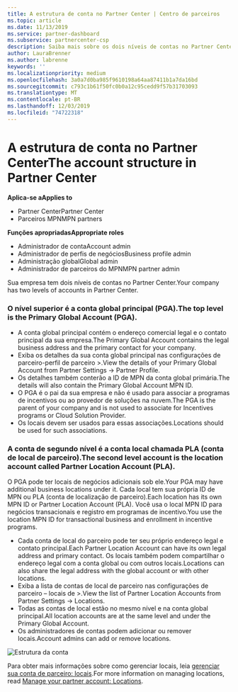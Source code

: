 ```yaml
---
title: A estrutura de conta no Partner Center | Centro de parceiros
ms.topic: article
ms.date: 11/13/2019
ms.service: partner-dashboard
ms.subservice: partnercenter-csp
description: Saiba mais sobre os dois níveis de contas no Partner Center, a conta global principal (PGA) e a conta de localização do parceiro (PLA).
author: LauraBrenner
ms.author: labrenne
keywords: ''
ms.localizationpriority: medium
ms.openlocfilehash: 3a0a7d0ba985f9610198a64aa87411b1a7da16bd
ms.sourcegitcommit: c793c1b61f50fc0b0a12c95cedd9f57b31703093
ms.translationtype: MT
ms.contentlocale: pt-BR
ms.lasthandoff: 12/03/2019
ms.locfileid: "74722318"
---
```

# <a name="the-account-structure-in-partner-center"></a><span data-ttu-id="e32fa-103">A estrutura de conta no Partner Center</span><span class="sxs-lookup"><span data-stu-id="e32fa-103">The account structure in Partner Center</span></span>

<span data-ttu-id="e32fa-104">**Aplica-se a**</span><span class="sxs-lookup"><span data-stu-id="e32fa-104">**Applies to**</span></span>

- <span data-ttu-id="e32fa-105">Partner Center</span><span class="sxs-lookup"><span data-stu-id="e32fa-105">Partner Center</span></span>
- <span data-ttu-id="e32fa-106">Parceiros MPN</span><span class="sxs-lookup"><span data-stu-id="e32fa-106">MPN partners</span></span>

<span data-ttu-id="e32fa-107">**Funções apropriadas**</span><span class="sxs-lookup"><span data-stu-id="e32fa-107">**Appropriate roles**</span></span>

- <span data-ttu-id="e32fa-108">Administrador de conta</span><span class="sxs-lookup"><span data-stu-id="e32fa-108">Account admin</span></span>
- <span data-ttu-id="e32fa-109">Administrador de perfis de negócios</span><span class="sxs-lookup"><span data-stu-id="e32fa-109">Business profile admin</span></span>
- <span data-ttu-id="e32fa-110">Administração global</span><span class="sxs-lookup"><span data-stu-id="e32fa-110">Global admin</span></span>
- <span data-ttu-id="e32fa-111">Administrador de parceiros do MPN</span><span class="sxs-lookup"><span data-stu-id="e32fa-111">MPN partner admin</span></span>

<span data-ttu-id="e32fa-112">Sua empresa tem dois níveis de contas no Partner Center.</span><span class="sxs-lookup"><span data-stu-id="e32fa-112">Your company has two levels of accounts in Partner Center.</span></span>

### <a name="the-top-level-is-the-primary-global-account-pga"></a><span data-ttu-id="e32fa-113">O nível superior é a conta global principal (PGA).</span><span class="sxs-lookup"><span data-stu-id="e32fa-113">The top level is the Primary Global Account (PGA).</span></span>

- <span data-ttu-id="e32fa-114">A conta global principal contém o endereço comercial legal e o contato principal da sua empresa.</span><span class="sxs-lookup"><span data-stu-id="e32fa-114">The Primary Global Account contains the legal business address and the primary contact for your company.</span></span> 
- <span data-ttu-id="e32fa-115">Exiba os detalhes da sua conta global principal nas configurações de parceiro-perfil de parceiro >.</span><span class="sxs-lookup"><span data-stu-id="e32fa-115">View the details of your Primary Global Account from Partner Settings -> Partner Profile.</span></span>
- <span data-ttu-id="e32fa-116">Os detalhes também conterão a ID de MPN da conta global primária.</span><span class="sxs-lookup"><span data-stu-id="e32fa-116">The details will also contain the Primary Global Account MPN ID.</span></span> 
- <span data-ttu-id="e32fa-117">O PGA é o pai da sua empresa e não é usado para associar a programas de incentivos ou ao provedor de soluções na nuvem.</span><span class="sxs-lookup"><span data-stu-id="e32fa-117">The PGA is the parent of your company and is not used to associate for Incentives programs or Cloud Solution Provider.</span></span> 
- <span data-ttu-id="e32fa-118">Os locais devem ser usados para essas associações.</span><span class="sxs-lookup"><span data-stu-id="e32fa-118">Locations should be used for such associations.</span></span>

### <a name="the-second-level-account-is-the-location-account-called-partner-location-account-pla"></a><span data-ttu-id="e32fa-119">A conta de segundo nível é a conta local chamada PLA (conta de local de parceiro).</span><span class="sxs-lookup"><span data-stu-id="e32fa-119">The second level account is the location account called Partner Location Account (PLA).</span></span>

<span data-ttu-id="e32fa-120">O PGA pode ter locais de negócios adicionais sob ele.</span><span class="sxs-lookup"><span data-stu-id="e32fa-120">Your PGA may have additional business locations under it.</span></span> <span data-ttu-id="e32fa-121">Cada local tem sua própria ID de MPN ou PLA (conta de localização de parceiro).</span><span class="sxs-lookup"><span data-stu-id="e32fa-121">Each location has its own MPN ID or Partner Location Account (PLA).</span></span> <span data-ttu-id="e32fa-122">Você usa o local MPN ID para negócios transacionais e registro em programas de incentivo.</span><span class="sxs-lookup"><span data-stu-id="e32fa-122">You use the location MPN ID for transactional business and enrollment in incentive programs.</span></span>

- <span data-ttu-id="e32fa-123">Cada conta de local do parceiro pode ter seu próprio endereço legal e contato principal.</span><span class="sxs-lookup"><span data-stu-id="e32fa-123">Each Partner Location Account can have its own legal address and primary contact.</span></span> <span data-ttu-id="e32fa-124">Os locais também podem compartilhar o endereço legal com a conta global ou com outros locais.</span><span class="sxs-lookup"><span data-stu-id="e32fa-124">Locations can also share the legal address with the global account or with other locations.</span></span>
- <span data-ttu-id="e32fa-125">Exiba a lista de contas de local de parceiro nas configurações de parceiro – locais de >.</span><span class="sxs-lookup"><span data-stu-id="e32fa-125">View the list of Partner Location Accounts from Partner Settings -> Locations.</span></span>
- <span data-ttu-id="e32fa-126">Todas as contas de local estão no mesmo nível e na conta global principal.</span><span class="sxs-lookup"><span data-stu-id="e32fa-126">All location accounts are at the same level and under the Primary Global Account.</span></span>
- <span data-ttu-id="e32fa-127">Os administradores de contas podem adicionar ou remover locais.</span><span class="sxs-lookup"><span data-stu-id="e32fa-127">Account admins can add or remove locations.</span></span>

![Estrutura da conta](images/accountstructure.png)

<span data-ttu-id="e32fa-129">Para obter mais informações sobre como gerenciar locais, leia [gerenciar sua conta de parceiro: locais](manage-locations.md).</span><span class="sxs-lookup"><span data-stu-id="e32fa-129">For more information on managing locations, read [Manage your partner account: Locations](manage-locations.md).</span></span> 




















